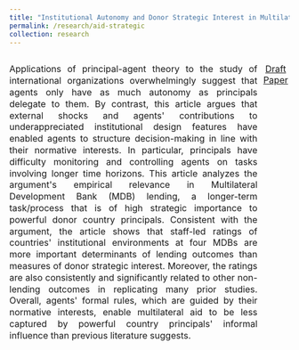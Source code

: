 ```yaml
---
title: "Institutional Autonomy and Donor Strategic Interest in Multilateral Foreign Aid: Rules vs. Informal Influence "
permalink: /research/aid-strategic
collection: research
---
```


<p style="float: left; font-size: 12pt; text-align: justify; line-height: 1.3; width: 88.5%; margin-right: 1.5%; margin-bottom: 0.5em;">Applications of principal-agent theory to the study of international organizations overwhelmingly suggest that agents only have as much autonomy as principals delegate to them. By contrast, this article argues that external shocks and agents' contributions to underappreciated institutional design features have enabled agents to structure decision-making in line with their normative interests. In particular, principals have difficulty monitoring and controlling agents on tasks involving longer time horizons. This article analyzes the argument's empirical relevance in Multilateral Development Bank (MDB) lending, a longer-term task/process that is of high strategic importance to powerful donor country principals. Consistent with the argument, the article shows that staff-led ratings of countries' institutional environments at four MDBs are more important determinants of lending outcomes than measures of donor strategic interest. Moreover, the ratings are also consistently and significantly related to other non-lending outcomes in replicating many prior studies. Overall, agents' formal rules, which are guided by their normative interests, enable multilateral aid to be less captured by powerful country principals' informal influence than previous literature suggests.</p>
<p style="float: right; font-size: 12pt; text-align: center; width: 10%; margin-bottom: 0.5em;"><a href="https://mikedenly.com/files/aid-strategic.pdf">Draft Paper</a></p> 
<div style="clear:both"></div>

<figure style="width: 73.5%; height: 382px"  class="align-left">
  <img src="/images/foreign_aid.png" alt="" />
</figure>

